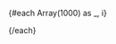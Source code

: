 <!-- <KatexIntersectionObserver /> -->
<script>
  // import K from "$lib/KatexDataProp.svelte";
  // import KatexIntersectionObserver from "$lib/KatexIntersectionObserver.svelte";
</script>


{#each Array(1000) as _, i}
  <div class="bg-red-100">  
    <!-- <K d m={`E=mc^2`}/> -->
  </div>
{/each}
